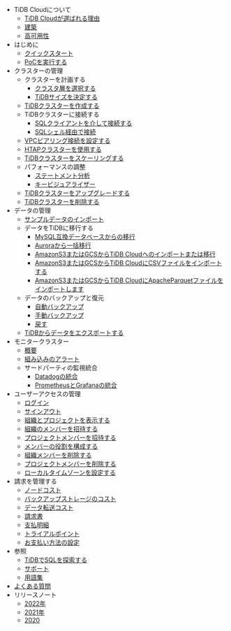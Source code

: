 <!-- markdownlint-disable MD007 -->

<!-- markdownlint-disable MD041 -->

-   TiDB Cloudについて
    -   [TiDB Cloudが選ばれる理由](/tidb-cloud/tidb-cloud-intro.md)
    -   [建築](/tidb-cloud/tidb-cloud-intro.md#architecture)
    -   [高可用性](/tidb-cloud/high-availability-with-multi-az.md)
-   はじめに
    -   [クイックスタート](/tidb-cloud/tidb-cloud-quickstart.md)
    -   [PoCを実行する](/tidb-cloud/tidb-cloud-poc.md)
-   クラスターの管理
    -   クラスターを計画する
        -   [クラスタ層を選択する](/tidb-cloud/select-cluster-tier.md)
        -   [TiDBサイズを決定する](/tidb-cloud/size-your-cluster.md)
    -   [TiDBクラスターを作成する](/tidb-cloud/create-tidb-cluster.md)
    -   TiDBクラスターに接続する
        -   [SQLクライアントを介して接続する](/tidb-cloud/connect-to-tidb-cluster.md)
        -   [SQLシェル経由で接続](/tidb-cloud/connect-to-tidb-cluster.md#connect-via-sql-shell)
    -   [VPCピアリング接続を設定する](/tidb-cloud/set-up-vpc-peering-connections.md)
    -   [HTAPクラスターを使用する](/tidb-cloud/use-htap-cluster.md)
    -   [TiDBクラスターをスケーリングする](/tidb-cloud/scale-tidb-cluster.md)
    -   パフォーマンスの調整
        -   [ステートメント分析](/tidb-cloud/tune-performance.md)
        -   [キービジュアライザー](/tidb-cloud/tune-performance.md#key-visualizer)
    -   [TiDBクラスターをアップグレードする](/tidb-cloud/upgrade-tidb-cluster.md)
    -   [TiDBクラスターを削除する](/tidb-cloud/delete-tidb-cluster.md)
-   データの管理
    -   [サンプルデータのインポート](/tidb-cloud/import-sample-data.md)
    -   データをTiDBに移行する
        -   [MySQL互換データベースからの移行](/tidb-cloud/migrate-data-into-tidb.md)
        -   [Auroraから一括移行](/tidb-cloud/migrate-from-aurora-bulk-import.md)
        -   [AmazonS3またはGCSからTiDB Cloudへのインポートまたは移行](/tidb-cloud/migrate-from-amazon-s3-or-gcs.md)
        -   [AmazonS3またはGCSからTiDB CloudにCSVファイルをインポートする](/tidb-cloud/import-csv-files.md)
        -   [AmazonS3またはGCSからTiDB CloudにApacheParquetファイルをインポートします](/tidb-cloud/import-parquet-files.md)
    -   データのバックアップと復元
        -   [自動バックアップ](/tidb-cloud/backup-and-restore.md)
        -   [手動バックアップ](/tidb-cloud/backup-and-restore.md#manual-backup)
        -   [戻す](/tidb-cloud/backup-and-restore.md#restore)
    -   [TiDBからデータをエクスポートする](/tidb-cloud/export-data-from-tidb-cloud.md)
-   モニタークラスター
    -   [概要](/tidb-cloud/monitor-tidb-cluster.md)
    -   [組み込みのアラート](/tidb-cloud/monitor-built-in-alerting.md)
    -   サードパーティの監視統合
        -   [Datadogの統合](/tidb-cloud/monitor-datadog-integration.md)
        -   [PrometheusとGrafanaの統合](/tidb-cloud/monitor-prometheus-and-grafana-integration.md)
-   ユーザーアクセスの管理
    -   [ログイン](/tidb-cloud/manage-user-access.md)
    -   [サインアウト](/tidb-cloud/manage-user-access.md#sign-out)
    -   [組織とプロジェクトを表示する](/tidb-cloud/manage-user-access.md#view-the-organization-and-project)
    -   [組織のメンバーを招待する](/tidb-cloud/manage-user-access.md#invite-an-organization-member)
    -   [プロジェクトメンバーを招待する](/tidb-cloud/manage-user-access.md#invite-a-project-member)
    -   [メンバーの役割を構成する](/tidb-cloud/manage-user-access.md#configure-member-roles)
    -   [組織メンバーを削除する](/tidb-cloud/manage-user-access.md#remove-an-organization-member)
    -   [プロジェクトメンバーを削除する](/tidb-cloud/manage-user-access.md#remove-a-project-member)
    -   [ローカルタイムゾーンを設定する](/tidb-cloud/manage-user-access.md#set-the-local-time-zone)
-   請求を管理する
    -   [ノードコスト](/tidb-cloud/tidb-cloud-billing.md)
    -   [バックアップストレージのコスト](/tidb-cloud/tidb-cloud-billing.md#backup-storage-cost)
    -   [データ転送コスト](/tidb-cloud/tidb-cloud-billing.md#data-transfer-cost)
    -   [請求書](/tidb-cloud/tidb-cloud-billing.md#invoices)
    -   [支払明細](/tidb-cloud/tidb-cloud-billing.md#billing-details)
    -   [トライアルポイント](/tidb-cloud/tidb-cloud-billing.md#trial-points)
    -   [お支払い方法の設定](/tidb-cloud/tidb-cloud-billing.md#payment-method)
-   参照
    -   [TiDBでSQLを探索する](/basic-sql-operations.md)
    -   [サポート](/tidb-cloud/tidb-cloud-support.md)
    -   [用語集](/tidb-cloud/tidb-cloud-glossary.md)
-   [よくある質問](/tidb-cloud/tidb-cloud-faq.md)
-   リリースノート
    -   [2022年](/tidb-cloud/release-notes-2022.md)
    -   [2021年](/tidb-cloud/release-notes-2021.md)
    -   [2020](/tidb-cloud/release-notes-2020.md)
